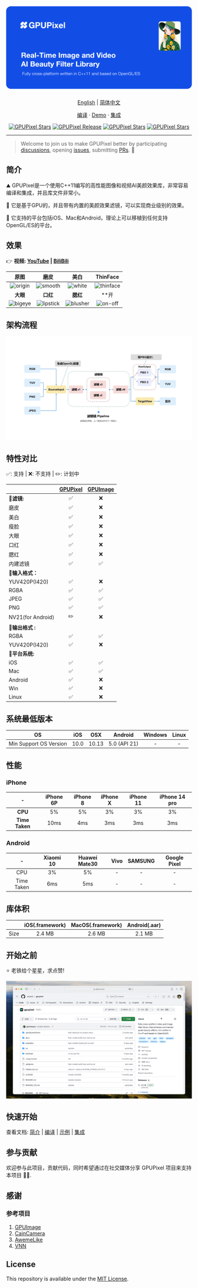<h1 align="center">
  <a href="https://github.com/pixpark/gpupixel"><img src="./docs/image/describe.png"></a>
</h1>

<p align="center">
  <a href="./README.md">English</a> |
  <a href="./README_CN.md">简体中文</a>
</p>

<p align="center">
  <a href="https://gpupixel.pixpark.net/guide/intro">编译</a>
  <span> · </span>
  <a href="https://reactnative.dev/docs/tutorial">Demo</a>
  <span> · </span>
  <a href="https://reactnative.dev/showcase">集成</a>
</p>

<p align="center">
   <a href="https://github.com/pixpark/gpupixel/stargazers"><img alt="GPUPixel Stars" src="https://img.shields.io/github/stars/pixpark/gpupixel?style=social"/></a>
    <a href="https://github.com/pixpark/gpupixel/releases/latest"><img alt="GPUPixel Release" src="https://img.shields.io/github/v/release/pixpark/gpupixel"/></a>
    <a href="#"><img alt="GPUPixel Stars" src="https://img.shields.io/badge/Platform-iOS_%7C_Android_%7C_Mac_%7C_Win_%7C_Linux-red"/></a>
    <a href="https://github.com/pixpark/gpupixel/blob/main/LICENSE"><img alt="GPUPixel Stars" src="https://img.shields.io/github/license/pixpark/gpupixel"/></a>
</p>

---

> Welcome to join us to make GPUPixel better by participating [discussions](https://github.com/pixpark/gpupixel/discussions), opening [issues](https://github.com/pixpark/gpupixel/issues/new/choose), submitting [PRs](https://github.com/pixpark/gpupixel/pulls). 👏

## 简介 ##

⛰️ GPUPixel是一个使用C++11编写的高性能图像和视频AI美颜效果库，非常容易编译和集成，并且库文件非常小。

🔑 它是基于GPU的，并且带有内置的美颜效果滤镜，可以实现商业级别的效果。

🔌 它支持的平台包括iOS、Mac和Android，理论上可以移植到任何支持OpenGL/ES的平台。


## 效果
👉 **视频: <a href="https://youtu.be/9BY1Qx1NEPs" target="_blank">YouTube</a> | <a href="https://www.bilibili.com/video/BV1xQ4y1L7Fh/?share_source=copy_web&vd_source=46adcb1014fa989cfcbb4cc1e866831e" target="_blank">BiliBili</a>**


|              **原图**              |                **磨皮**                |               **美白**               |              **ThinFace**              |
| :--------------------------------: | :------------------------------------: | :----------------------------------: | :------------------------------------: |
| ![origin](./docs/image/origin.gif) |   ![smooth](./docs/image/smooth.gif)   |   ![white](./docs/image/white.gif)   | ![thinface](./docs/image/thinface.gif) |
|              **大眼**              |                **口红**                |               **腮红**               |                  **开                  | 关** |
| ![bigeye](./docs/image/bigeye.gif) | ![lipstick](./docs/image/lipstick.gif) | ![blusher](./docs/image/blusher.gif) |   ![on-off](./docs/image/on-off.gif)   |

## 架构流程
![](./docs/image/arch-zh.jpg)

## 特性对比

✅: 支持 | ❌: 不支持 | ✏️: 计划中

|                   | [GPUPixel](https://github.com/pixpark/gpupixel) | [GPUImage](https://github.com/BradLarson/GPUImage) |
| :---------------- | :---------------------------------------------: | :------------------------------------------------: |
| 🍎**滤镜:**        |                        ✅                        |                         ❌                          |
| 磨皮              |                        ✅                        |                         ❌                          |
| 美白              |                        ✅                        |                         ❌                          |
| 瘦脸              |                        ✅                        |                         ❌                          |
| 大眼              |                        ✅                        |                         ❌                          |
| 口红              |                        ✅                        |                         ❌                          |
| 腮红              |                        ✅                        |                         ❌                          |
| 内建滤镜          |                        ✅                        |                         ✅                          |
| 🍓**输入格式：**   |                                                 |                                                    |
| YUV420P(I420)     |                        ✅                        |                         ❌                          |
| RGBA              |                        ✅                        |                         ✅                          |
| JPEG              |                        ✅                        |                         ✅                          |
| PNG               |                        ✅                        |                         ✅                          |
| NV21(for Android) |                        ✏️                        |                         ❌                          |
| 🍉**输出格式 :**   |                                                 |                                                    |
| RGBA              |                        ✅                        |                         ✅                          |
| YUV420P(I420)     |                        ✅                        |                         ❌                          |
| 🥑**平台系统:**    |                                                 |                                                    |
| iOS               |                        ✅                        |                         ✅                          |
| Mac               |                        ✅                        |                         ✅                          |
| Android           |                        ✅                        |                         ❌                          |
| Win               |                        ✅                        |                         ❌                          |
| Linux             |                        ✅                        |                         ❌                          |


## 系统最低版本
|           OS           |  iOS  |  OSX  |   Android    | Windows | Linux |
| :--------------------: | :---: | :---: | :----------: | :-----: | :---: |
| Min Support OS Version | 10.0  | 10.13 | 5.0 (API 21) |    -    |   -   |

##  性能
### iPhone
|       -        | iPhone 6P | iPhone 8 | iPhone X | iPhone 11 | iPhone 14 pro |
| :------------: | :-------: | :------: | :------: | :-------: | :-----------: |
|    **CPU**     |    5%     |    5%    |    3%    |    3%     |      3%       |
| **Time Taken** |   10ms    |   4ms    |   3ms    |    3ms    |      3ms      |
### Android
|     -      | Xiaomi 10 | Huawei Mate30 | Vivo  | SAMSUNG | Google Pixel |
| :--------: | :-------: | :-----------: | :---: | :-----: | :----------: |
|    CPU     |    3%     |      5%       |   -   |    -    |      -       |
| Time Taken |    6ms    |      5ms      |   -   |    -    |      -       |

## 库体积

|       | iOS(.framework) | MacOS(.framework) | Android(.aar) |
| :---: | :-------------: | :---------------: | :-----------: |
| Size  |     2.4 MB      |      2.6 MB       |    2.1 MB     |


## 开始之前
⭐️ 老铁给个星星，求点赞!

![](./docs/image/give-star.gif)


## 快速开始

查看文档:  [简介](https://gpupixel.pixpark.net/zh/guide/build) | [编译](https://gpupixel.pixpark.net/zh/guide/build) | [示例](https://gpupixel.pixpark.net/zh/guide/demo) | [集成](https://gpupixel.pixpark.net/zh/guide/integrated)

## 参与贡献

欢迎参与此项目，贡献代码，同时希望通过在社交媒体分享 GPUPixel 项目来支持本项目  👏🏻.


## 感谢
### 参考项目
1. [GPUImage](https://github.com/BradLarson/GPUImage) 
2. [CainCamera](https://github.com/CainKernel/CainCamera)
3. [AwemeLike](https://github.com/ZZZZou/AwemeLike)
4. [VNN](https://github.com/joyycom/VNN)

## License
This repository is available under the [MIT License](https://github.com/pixpark/gpupixel?tab=MIT-1-ov-file#readme).

